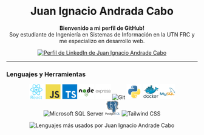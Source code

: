 <h1 align="center">Juan Ignacio Andrada Cabo</h1>

<p align="center">
  <strong>Bienvenido a mi perfil de GitHub!</strong><br>
  Soy estudiante de Ingeniería en Sistemas de Información en la UTN FRC y me especializo en desarrollo web.
</p>

<p align="center">
  <a href="https://www.linkedin.com/in/juanignacioandradacabo/"><img src="https://raw.githubusercontent.com/rahuldkjain/github-profile-readme-generator/master/src/images/icons/Social/linked-in-alt.svg" alt="Perfil de LinkedIn de Juan Ignacio Andrade Cabo" height="30" width="40"/></a>
</p>

---

### Lenguajes y Herramientas

<p align="center">
  <img src="https://raw.githubusercontent.com/devicons/devicon/master/icons/react/react-original-wordmark.svg" alt="React" width="40" height="40"/>
  <img src="https://raw.githubusercontent.com/devicons/devicon/master/icons/javascript/javascript-original.svg" alt="JavaScript" width="40" height="40"/>
  <img src="https://raw.githubusercontent.com/devicons/devicon/master/icons/typescript/typescript-original.svg" alt="TypeScript" width="40" height="40"/>
  <img src="https://raw.githubusercontent.com/devicons/devicon/master/icons/nodejs/nodejs-original-wordmark.svg" alt="Node.js" width="40" height="40"/>
  <img src="https://raw.githubusercontent.com/devicons/devicon/master/icons/express/express-original-wordmark.svg" alt="Express" width="40" height="40"/>
  <img src="https://www.vectorlogo.zone/logos/git-scm/git-scm-icon.svg" alt="Git" width="40" height="40"/>
  <img src="https://raw.githubusercontent.com/devicons/devicon/master/icons/python/python-original.svg" alt="Python" width="40" height="40"/>
  <img src="https://raw.githubusercontent.com/devicons/devicon/master/icons/docker/docker-original-wordmark.svg" alt="Docker" width="40" height="40"/>
  <img src="https://raw.githubusercontent.com/devicons/devicon/master/icons/mysql/mysql-original-wordmark.svg" alt="MySQL" width="40" height="40"/>
  <img src="https://www.svgrepo.com/show/303229/microsoft-sql-server-logo.svg" alt="Microsoft SQL Server" width="40" height="40"/>
  <img src="https://raw.githubusercontent.com/devicons/devicon/master/icons/postgresql/postgresql-original-wordmark.svg" alt="PostgreSQL" width="40" height="40"/>
  <img src="https://www.vectorlogo.zone/logos/tailwindcss/tailwindcss-icon.svg" alt="Tailwind CSS" width="40" height="40"/>
</p>

<p align="center">
  <img src="https://github-readme-stats.vercel.app/api/top-langs?username=juaniandrada23&show_icons=true&locale=en&layout=compact" alt="Lenguajes más usados por Juan Ignacio Andrade Cabo" />
</p>

